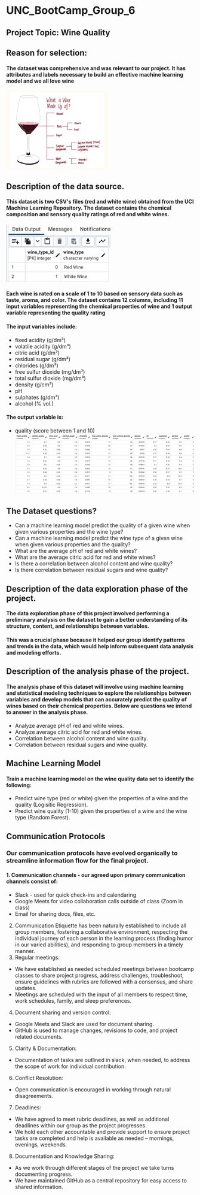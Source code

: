 # UNC_BootCamp_Group_6

## Project Topic: Wine Quality
## Reason for selection: 
#### The dataset was comprehensive and was relevant to our project. It has attributes and labels necessary to build an effective machine learning model and we all love wine
![Image1](https://github.com/golnikreid/UNC_BootCamp_Group_6/blob/Ugo_Ukoh/pictures/Funstuff.png)

## Description of the data source.
#### This dataset is two CSV's files (red and white wine) obtained from the UCI Machine Learning Repository. The dataset contains the chemical composition and sensory quality ratings of red and white wines. 
![pgAdminimage1](https://github.com/golnikreid/UNC_BootCamp_Group_6/blob/Ugo_Ukoh/pictures/pgAdminwineid%3Atype.png)

#### Each wine is rated on a scale of 1 to 10 based on sensory data such as taste, aroma, and color. The dataset contains 12 columns, including 11 input variables representing the chemical properties of wine and 1 output variable representing the quality rating
#### The input variables include:
* fixed acidity (g/dm³)
* volatile acidity (g/dm³)
* citric acid (g/dm³)
* residual sugar (g/dm³)
* chlorides (g/dm³)
* free sulfur dioxide (mg/dm³)
* total sulfur dioxide (mg/dm³)
* density (g/cm³)
* pH
* sulphates (g/dm³)
* alcohol (% vol.)
#### The output variable is:
* quality (score between 1 and 10)
![pgAdminimage2](https://github.com/golnikreid/UNC_BootCamp_Group_6/blob/Ugo_Ukoh/pictures/JustWine.png)

## The Dataset questions?
* Can a machine learning model predict the quality of a given wine when given various properties and the wine type?
* Can a machine learning model predict the wine type of a given wine when given various properties and the quality?
* What are the average pH of red and white wines?
* What are the average citric acid for red and white wines?
* Is there a correlation between alcohol content and wine quality?
* Is there correlation between residual sugars and wine quality?

## Description of the data exploration phase of the project.
#### The data exploration phase of this project involved performing a preliminary analysis on the dataset to gain a better understanding of its structure, content, and relationships between variables. 
#### This was a  crucial phase because it helped our group identify patterns and trends in the data, which would help inform subsequent data analysis and modeling efforts.

## Description of the analysis phase of the project. 
#### The analysis phase of this dataset will involve using machine learning and statistical modeling techniques to explore the relationships between variables and develop models that can accurately predict the quality of wines based on their chemical properties. Below are questions we intend to answer in the analysis phase.
* Analyze average pH of red and white wines.
* Analyze average citric acid for red and white wines.
* Correlation between alcohol content and wine quality.
* Correlation between residual sugars and wine quality.
## Machine Learning Model
#### Train a machine learning model on the wine quality data set to identify the following:
* Predict wine type (red or white) given the properties of a wine and the quality (Logisitic Regression).
* Predict wine quality (1-10) given the properties of a wine and the wine type (Random Forest).

## Communication Protocols 
### Our communication protocols have evolved organically to streamline information flow for the final project.
#### 1.	Communication channels - our agreed upon primary communication channels consist of:
* Slack - used for quick check-ins and calendaring 
* Google Meets for video collaboration calls outside of class (Zoom in class)
* Email for sharing docs, files, etc.
2. Communication Etiquette has been naturally established to include all group members, fostering a collaborative environment, respecting the individual journey of each person in the learning process (finding humor in our varied abilities), and responding to group members in a timely manner. 
3. Regular meetings: 
* We have established as needed scheduled meetings between bootcamp classes to share project progress, address challenges, troubleshoot, ensure guidelines with rubrics are followed with a consensus, and share updates.
* Meetings are scheduled with the input of all members to respect time, work schedules, family, and sleep preferences. 
4. Document sharing and version control: 
* Google Meets and Slack are used for document sharing.
* GitHub is used to manage changes, revisions to code, and project related documents.
5. Clarity & Documentation:
* Documentation of tasks are outlined in slack, when needed, to address the scope of work for individual contribution.
6. Conflict Resolution: 
* Open communication is encouraged in working through natural disagreements.
7. Deadlines:
* We have agreed to meet rubric deadlines, as well as additional deadlines within our group as the project progresses.
* We hold each other accountable and provide support to ensure project tasks are completed and help is available as needed – mornings, evenings, weekends.
8. Documentation and Knowledge Sharing: 
* As we work through different stages of the project we take turns documenting progress.
* We have maintained GitHub as a central repository for easy access to shared information. 



